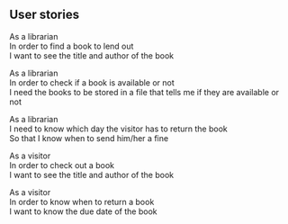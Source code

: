 ## User stories

As a librarian  
In order to find a book to lend out    
I want to see the title and author of the book  

As a librarian  
In order to check if a book is available or not  
I need the books to be stored in a file that tells me if they are available or not  

As a librarian  
I need to know which day the visitor has to return the book  
So that I know when to send him/her a fine  

As a visitor  
In order to check out a book  
I want to see the title and author of the book  

As a visitor  
In order to know when to return a book    
I want to know the due date of the book  

